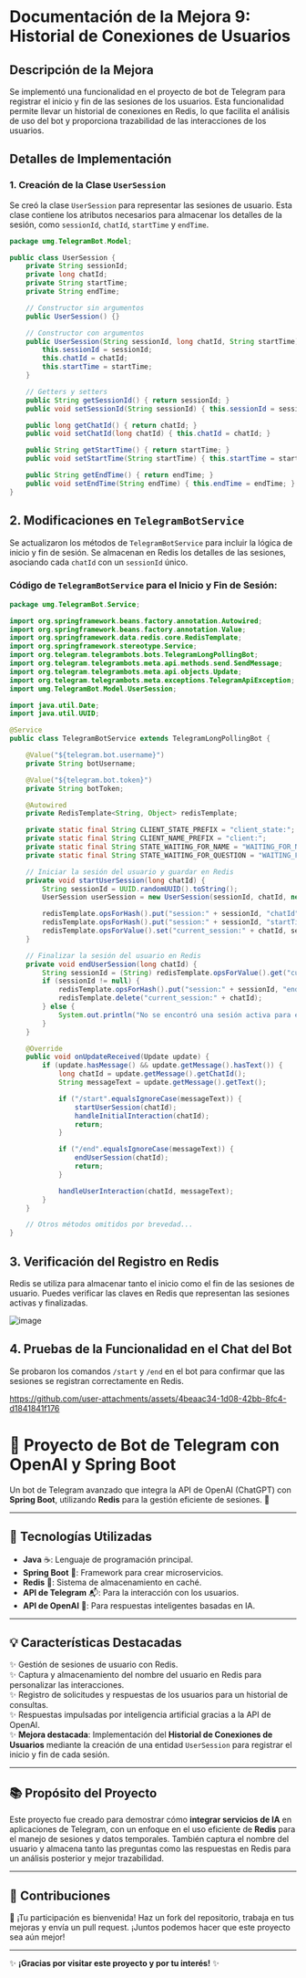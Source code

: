 # Documentación de la Mejora 9: Historial de Conexiones de Usuarios

## Descripción de la Mejora
Se implementó una funcionalidad en el proyecto de bot de Telegram para registrar el inicio y fin de las sesiones de los usuarios. Esta funcionalidad permite llevar un historial de conexiones en Redis, lo que facilita el análisis de uso del bot y proporciona trazabilidad de las interacciones de los usuarios.

## Detalles de Implementación

### 1. Creación de la Clase `UserSession`
Se creó la clase `UserSession` para representar las sesiones de usuario. Esta clase contiene los atributos necesarios para almacenar los detalles de la sesión, como `sessionId`, `chatId`, `startTime` y `endTime`.

```java
package umg.TelegramBot.Model;

public class UserSession {
    private String sessionId;
    private long chatId;
    private String startTime;
    private String endTime;

    // Constructor sin argumentos
    public UserSession() {}

    // Constructor con argumentos
    public UserSession(String sessionId, long chatId, String startTime) {
        this.sessionId = sessionId;
        this.chatId = chatId;
        this.startTime = startTime;
    }

    // Getters y setters
    public String getSessionId() { return sessionId; }
    public void setSessionId(String sessionId) { this.sessionId = sessionId; }

    public long getChatId() { return chatId; }
    public void setChatId(long chatId) { this.chatId = chatId; }

    public String getStartTime() { return startTime; }
    public void setStartTime(String startTime) { this.startTime = startTime; }

    public String getEndTime() { return endTime; }
    public void setEndTime(String endTime) { this.endTime = endTime; }
}
```

## 2. Modificaciones en `TelegramBotService`
Se actualizaron los métodos de `TelegramBotService` para incluir la lógica de inicio y fin de sesión. Se almacenan en Redis los detalles de las sesiones, asociando cada `chatId` con un `sessionId` único.

### Código de `TelegramBotService` para el Inicio y Fin de Sesión:

```java
package umg.TelegramBot.Service;

import org.springframework.beans.factory.annotation.Autowired;
import org.springframework.beans.factory.annotation.Value;
import org.springframework.data.redis.core.RedisTemplate;
import org.springframework.stereotype.Service;
import org.telegram.telegrambots.bots.TelegramLongPollingBot;
import org.telegram.telegrambots.meta.api.methods.send.SendMessage;
import org.telegram.telegrambots.meta.api.objects.Update;
import org.telegram.telegrambots.meta.exceptions.TelegramApiException;
import umg.TelegramBot.Model.UserSession;

import java.util.Date;
import java.util.UUID;

@Service
public class TelegramBotService extends TelegramLongPollingBot {

    @Value("${telegram.bot.username}")
    private String botUsername;

    @Value("${telegram.bot.token}")
    private String botToken;

    @Autowired
    private RedisTemplate<String, Object> redisTemplate;

    private static final String CLIENT_STATE_PREFIX = "client_state:";
    private static final String CLIENT_NAME_PREFIX = "client:";
    private static final String STATE_WAITING_FOR_NAME = "WAITING_FOR_NAME";
    private static final String STATE_WAITING_FOR_QUESTION = "WAITING_FOR_QUESTION";

    // Iniciar la sesión del usuario y guardar en Redis
    private void startUserSession(long chatId) {
        String sessionId = UUID.randomUUID().toString();
        UserSession userSession = new UserSession(sessionId, chatId, new Date().toString());

        redisTemplate.opsForHash().put("session:" + sessionId, "chatId", chatId);
        redisTemplate.opsForHash().put("session:" + sessionId, "startTime", userSession.getStartTime());
        redisTemplate.opsForValue().set("current_session:" + chatId, sessionId);
    }

    // Finalizar la sesión del usuario en Redis
    private void endUserSession(long chatId) {
        String sessionId = (String) redisTemplate.opsForValue().get("current_session:" + chatId);
        if (sessionId != null) {
            redisTemplate.opsForHash().put("session:" + sessionId, "endTime", new Date().toString());
            redisTemplate.delete("current_session:" + chatId);
        } else {
            System.out.println("No se encontró una sesión activa para el chatId: " + chatId);
        }
    }

    @Override
    public void onUpdateReceived(Update update) {
        if (update.hasMessage() && update.getMessage().hasText()) {
            long chatId = update.getMessage().getChatId();
            String messageText = update.getMessage().getText();

            if ("/start".equalsIgnoreCase(messageText)) {
                startUserSession(chatId);
                handleInitialInteraction(chatId);
                return;
            }

            if ("/end".equalsIgnoreCase(messageText)) {
                endUserSession(chatId);
                return;
            }

            handleUserInteraction(chatId, messageText);
        }
    }

    // Otros métodos omitidos por brevedad...
}
```
## 3. Verificación del Registro en Redis
Redis se utiliza para almacenar tanto el inicio como el fin de las sesiones de usuario. Puedes verificar las claves en Redis que representan las sesiones activas y finalizadas.


![image](https://github.com/user-attachments/assets/096dfb35-c748-4a1d-a6e3-735e0998c914)



## 4. Pruebas de la Funcionalidad en el Chat del Bot
Se probaron los comandos `/start` y `/end` en el bot para confirmar que las sesiones se registran correctamente en Redis.


https://github.com/user-attachments/assets/4beaac34-1d08-42bb-8fc4-d1841841f176


# 🤖 **Proyecto de Bot de Telegram con OpenAI y Spring Boot**

Un bot de Telegram avanzado que integra la API de OpenAI (ChatGPT) con **Spring Boot**, utilizando **Redis** para la gestión eficiente de sesiones. 🚀

---

## 🔧 **Tecnologías Utilizadas**
- **Java** ☕: Lenguaje de programación principal.
- **Spring Boot** 🌱: Framework para crear microservicios.
- **Redis** 🧰: Sistema de almacenamiento en caché.
- **API de Telegram** 📬: Para la interacción con los usuarios.
- **API de OpenAI** 🤖: Para respuestas inteligentes basadas en IA.

---

## 💡 **Características Destacadas**
✨ Gestión de sesiones de usuario con Redis.  
✨ Captura y almacenamiento del nombre del usuario en Redis para personalizar las interacciones.  
✨ Registro de solicitudes y respuestas de los usuarios para un historial de consultas.  
✨ Respuestas impulsadas por inteligencia artificial gracias a la API de OpenAI.  
✨ **Mejora destacada**: Implementación del **Historial de Conexiones de Usuarios** mediante la creación de una entidad `UserSession` para registrar el inicio y fin de cada sesión. 

---

## 📚 **Propósito del Proyecto**
Este proyecto fue creado para demostrar cómo **integrar servicios de IA** en aplicaciones de Telegram, con un enfoque en el uso eficiente de **Redis** para el manejo de sesiones y datos temporales. También captura el nombre del usuario y almacena tanto las preguntas como las respuestas en Redis para un análisis posterior y mejor trazabilidad.

---

## 👥 **Contribuciones**
🙌 ¡Tu participación es bienvenida! Haz un fork del repositorio, trabaja en tus mejoras y envía un pull request. ¡Juntos podemos hacer que este proyecto sea aún mejor!

---

✨ **¡Gracias por visitar este proyecto y por tu interés!** ✨




